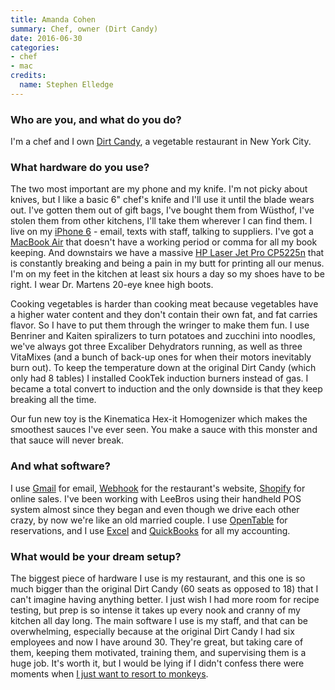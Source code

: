 ```yaml
---
title: Amanda Cohen
summary: Chef, owner (Dirt Candy)
date: 2016-06-30
categories:
- chef
- mac
credits:
  name: Stephen Elledge
---
```


### Who are you, and what do you do?

I'm a chef and I own [Dirt Candy](http://www.dirtcandynyc.com/ "A restaurant in NYC."), a vegetable restaurant in New York City.

### What hardware do you use?

The two most important are my phone and my knife. I'm not picky about knives, but I like a basic 6" chef's knife and I'll use it until the blade wears out. I've gotten them out of gift bags, I've bought them from Wüsthof, I've stolen them from other kitchens, I'll take them wherever I can find them. I live on my [iPhone 6][iphone-6] - email, texts with staff, talking to suppliers. I've got a [MacBook Air][macbook-air] that doesn't have a working period or comma for all my book keeping. And downstairs we have a massive [HP Laser Jet Pro CP5225n][color-laserjet-professional-cp5225n] that is constantly breaking and being a pain in my butt for printing all our menus. I'm on my feet in the kitchen at least six hours a day so my shoes have to be right. I wear Dr. Martens 20-eye knee high boots. 

Cooking vegetables is harder than cooking meat because vegetables have a higher water content and they don't contain their own fat, and fat carries flavor. So I have to put them through the wringer to make them fun. I use Benriner and Kaiten spiralizers to turn potatoes and zucchini into noodles, we've always got three Excaliber Dehydrators running, as well as three VitaMixes (and a bunch of back-up ones for when their motors inevitably burn out). To keep the temperature down at the original Dirt Candy (which only had 8 tables) I installed CookTek induction burners instead of gas. I became a total convert to induction and the only downside is that they keep breaking all the time. 

Our fun new toy is the Kinematica Hex-it Homogenizer which makes the smoothest sauces I've ever seen. You make a sauce with this monster and that sauce will never break. 

### And what software?

I use [Gmail][] for email, [Webhook][] for the restaurant's website, [Shopify][] for online sales. I've been working with LeeBros using their handheld POS system almost since they began and even though we drive each other crazy, by now we're like an old married couple. I use [OpenTable][] for reservations, and I use [Excel][] and [QuickBooks][] for all my accounting. 

### What would be your dream setup?

The biggest piece of hardware I use is my restaurant, and this one is so much bigger than the original Dirt Candy (60 seats as opposed to 18) that I can't imagine having anything better. I just wish I had more room for recipe testing, but prep is so intense it takes up every nook and cranny of my kitchen all day long. The main software I use is my staff, and that can be overwhelming, especially because at the original Dirt Candy I had six employees and now I have around 30. They're great, but taking care of them, keeping them motivated, training them, and supervising them is a huge job. It's worth it, but I would be lying if I didn't confess there were moments when [I just want to resort to monkeys](https://youtu.be/KeSQ5Rv7eH8 "A YouTube video about monkeys as waiters in a restaurant in Japan.").

[color-laserjet-professional-cp5225n]: http://store.hp.com/us/en/pdp/business-solutions/hp-color-laserjet-pro-cp5225n-printer-ce711a-bgj "A printer."
[excel]: https://products.office.com/en-us/excel "A spreadsheet application."
[gmail]: https://mail.google.com/mail/ "Web-based email."
[iphone-6]: https://en.wikipedia.org/wiki/IPhone_6 "A smartphone."
[macbook-air]: https://www.apple.com/macbook-air/ "A very thin laptop."
[opentable]: https://www.opentable.com/start/home "A restaurant reservation service."
[quickbooks]: https://quickbooks.intuit.com/ "Business accounting software for Windows."
[shopify]: https://www.shopify.com/ "A service for selling goods online."
[webhook]: http://www.webhook.com/ "An open source hosted CMS."
